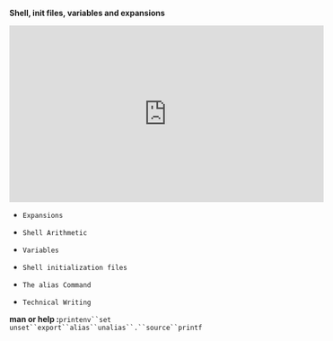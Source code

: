 **Shell, init files, variables and expansions**



<iframe width="560" height="315" src="https://www.youtube.com/embed/AKSJOqn9pIY" frameborder="0" allowfullscreen></iframe>

-     Expansions
-     Shell Arithmetic
-     Variables
-     Shell initialization files
-     The alias Command
-     Technical Writing

 **man or help :**`printenv``set` `unset``export``alias``unalias``.``source``printf`



